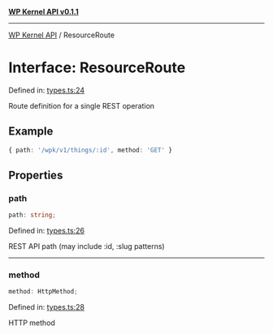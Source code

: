 [**WP Kernel API v0.1.1**](../README.md)

---

[WP Kernel API](../README.md) / ResourceRoute

# Interface: ResourceRoute

Defined in: [types.ts:24](https://github.com/theGeekist/wp-kernel/blob/main/packages/kernel/src/resource/types.ts#L24)

Route definition for a single REST operation

## Example

```ts
{ path: '/wpk/v1/things/:id', method: 'GET' }
```

## Properties

### path

```ts
path: string;
```

Defined in: [types.ts:26](https://github.com/theGeekist/wp-kernel/blob/main/packages/kernel/src/resource/types.ts#L26)

REST API path (may include :id, :slug patterns)

---

### method

```ts
method: HttpMethod;
```

Defined in: [types.ts:28](https://github.com/theGeekist/wp-kernel/blob/main/packages/kernel/src/resource/types.ts#L28)

HTTP method
